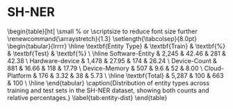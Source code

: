 # SH-NER

\begin{table}[ht]
\small  % or \scriptsize to reduce font size further
\renewcommand{\arraystretch}{1.3}
\setlength{\tabcolsep}{8.0pt}
\begin{tabular}{lrrrr}
\hline
\textbf{Entity Type} & \textbf{Train} & \textbf{\%} & \textbf{Test} & \textbf{\%} \\
\hline
Software-Entity   & 2,245 & 42.46 & 281 & 42.38 \\
Hardware-device   & 1,478 & 27.95 & 174  & 26.24 \\
Device-Count      & 881   & 16.66 & 118  & 17.79 \\
Device-Memory     & 507   & 9.6 & 52  & 8.00 \\
Cloud-Platform    & 176   & 3.32  & 38  & 5.73  \\
\hline
\textbf{Total}    & 5,287 & 100  & 663 & 100  \\
\hline
\end{tabular}
\caption{Distribution of entity types across training and test sets in the SH-NER dataset, showing both counts and relative percentages.}
\label{tab:entity-dist}
\end{table}
